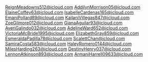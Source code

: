 ReignMeadowns512@icloud.com
AddilynMorrison05@icloud.com
ElaineCoffey63@icloud.com
IsabelleCardenas165@icloud.com
EmaniPollard89@icloud.com
KailaniVillegas847@icloud.com
ZoeGilmore012@icloud.com
GianaAguilar93@icloud.com
AveriGalindo032@icloud.com
AdelineWard652@icloud.com
VictoriaMcBride1995@icloud.com
ElizabethGray859@icloud.com
EsmeraldaPadilla78@icloud.com
ScalettChan@icloud.com
SamiraCosta583@icloud.com
HaleyRomero0144@icloud.com
MilesHarding263@icloud.com
DestinyHenry037@icloud.com
LennonAtkinson893@icloud.com
ArmaniHarrell09633@icloud.com

